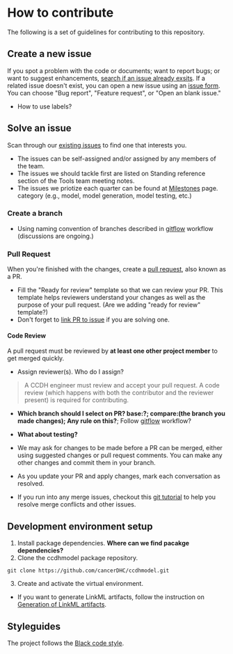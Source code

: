 # How to contribute

The following is a set of guidelines for contributing to this repository.

## Create a new issue

If you spot a problem with the code or documents; want to report bugs; or want to suggest enhancements, [search if an issue already exsits](https://docs.github.com/en/github/searching-for-information-on-github/searching-on-github/searching-issues-and-pull-requests#search-by-the-title-body-or-comments). If a related issue doesn't exist, you can open a new issue using an [issue form](https://github.com/cancerDHC/ccdhmodel/issues/new/choose). You can choose "Bug report", "Feature request", or "Open an blank issue." 

* How to use labels?

## Solve an issue

Scan through our [existing issues](https://github.com/cancerDHC/ccdhmodel/issues) to find one that interests you.

* The issues can be self-assigned and/or assigned by any members of the team.
* The issues we should tackle first are listed on Standing reference section of the Tools team meeting notes.
* The issues we priotize each quarter can be found at [Milestones](https://github.com/cancerDHC/ccdhmodel/milestones) page. category (e.g., model, model generation, model testing, etc.)

### Create a branch
* Using naming convention of branches described in [gitflow](https://nvie.com/posts/a-successful-git-branching-model/) workflow (discussions are ongoing.)

### Pull Request

When you're finished with the changes, create a [pull request](https://docs.github.com/en/github/collaborating-with-pull-requests/proposing-changes-to-your-work-with-pull-requests/about-pull-requests), also known as a  PR.
* Fill the "Ready for review" template so that we can review your PR. This template helps reviewers understand your changes as well as the purpose of your pull request. (Are we adding "ready for review" template?)
* Don't forget to [link PR to issue](https://docs.github.com/en/issues/tracking-your-work-with-issues/linking-a-pull-request-to-an-issue) if you are solving one.

#### Code Review

A pull request must be reviewed by **at least one other project member** to get merged quickly.
* Assign reviewer(s). Who do I assign?

> A CCDH engineer must review and accept your pull request. A code review (which happens with both the contributor and the reviewer present) is required for contributing.

* **Which branch should I select on PR? base:?; compare:(the branch you made changes); Any rule on this?**; Follow [gitflow](https://nvie.com/posts/a-successful-git-branching-model/) workflow?
* **What about testing?**

* We may ask for changes to be made before a PR can be merged, either using suggested changes or pull request comments. You can make any other changes and commit them in your branch.
* As you update your PR and apply changes, mark each conversation as resolved.
* If you run into any merge issues, checkout this [git tutorial](https://lab.github.com/githubtraining/managing-merge-conflicts) to help you resolve merge conflicts and other issues.

## Development environment setup

1. Install package dependencies. **Where can we find pacakge dependencies?**
2. Clone the ccdhmodel package repository.
```shell
git clone https://github.com/cancerDHC/ccdhmodel.git
```
3. Create and activate the virtual environment.
* If you want to generate LinkML artifacts, follow the instruction on [Generation of LinkML artifacts](https://github.com/cancerDHC/ccdhmodel#generation-of-linkml-artifacts).

## Styleguides

The project follows the [Black code style](https://black.readthedocs.io/en/stable/the_black_code_style/index.html).
